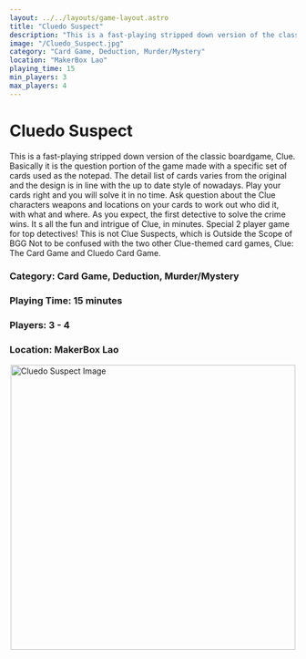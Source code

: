 ```yaml
---
layout: ../../layouts/game-layout.astro
title: "Cluedo Suspect"
description: "This is a fast-playing stripped down version of the classic boardgame, Clue."
image: "/Cluedo_Suspect.jpg"
category: "Card Game, Deduction, Murder/Mystery"
location: "MakerBox Lao"
playing_time: 15
min_players: 3
max_players: 4
---
```

# Cluedo Suspect

This is a fast-playing stripped down version of the classic boardgame, Clue. Basically it is the question portion of the  game made with a specific set of cards used as the notepad. The detail list of cards varies from the original and the design is in line with the up to date style of nowadays.  Play your cards right and you will solve it in no time.  Ask question about the Clue characters weapons and locations on your cards to work out who did it, with what and where.  As you expect, the first detective to solve the crime wins. It s all the fun and intrigue of Clue, in minutes. Special 2 player game for top detectives!  This is not Clue Suspects, which is Outside the Scope of BGG  Not to be confused with the two other Clue-themed card games, Clue: The Card Game and Cluedo Card Game.  

### Category: Card Game, Deduction, Murder/Mystery

### Playing Time: 15 minutes

### Players: 3 - 4

### Location: MakerBox Lao

<img src="/Cluedo_Suspect.jpg" alt="Cluedo Suspect Image" width="500" style="display: block; margin: 0 auto">

    